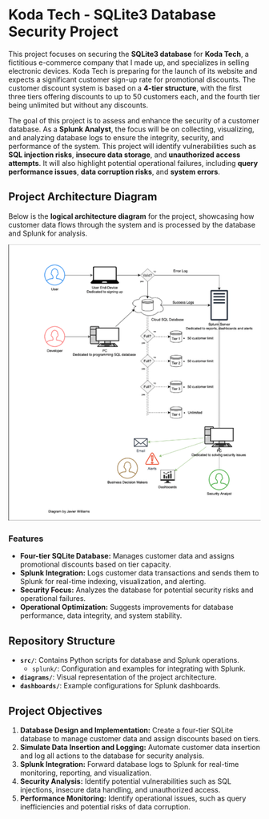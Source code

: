 # Koda Tech - SQLite3 Database Security Project

This project focuses on securing the **SQLite3 database** for **Koda Tech**, a fictitious e-commerce company that I made up, and specializes in selling electronic devices. Koda Tech is preparing for the launch of its website and expects a significant customer sign-up rate for promotional discounts. The customer discount system is based on a **4-tier structure**, with the first three tiers offering discounts to up to 50 customers each, and the fourth tier being unlimited but without any discounts.

The goal of this project is to assess and enhance the security of a customer database. As a **Splunk Analyst**, the focus will be on collecting, visualizing, and analyzing database logs to ensure the integrity, security, and performance of the system. This project will identify vulnerabilities such as **SQL injection risks**, **insecure data storage**, and **unauthorized access attempts**. It will also highlight potential operational failures, including **query performance issues**, **data corruption risks**, and **system errors**.

## Project Architecture Diagram

Below is the **logical architecture diagram** for the project, showcasing how customer data flows through the system and is processed by the database and Splunk for analysis.

![Logical Architecture Diagram](./Diagrams/logical_diagram.png)


### Features
- **Four-tier SQLite Database:** Manages customer data and assigns promotional discounts based on tier capacity.
- **Splunk Integration:** Logs customer data transactions and sends them to Splunk for real-time indexing, visualization, and alerting.
- **Security Focus:** Analyzes the database for potential security risks and operational failures.
- **Operational Optimization:** Suggests improvements for database performance, data integrity, and system stability.

## Repository Structure
- **`src/`**: Contains Python scripts for database and Splunk operations.
  - `splunk/`: Configuration and examples for integrating with Splunk.
- **`diagrams/`**: Visual representation of the project architecture.
- **`dashboards/`**: Example configurations for Splunk dashboards.

## Project Objectives
1. **Database Design and Implementation:** Create a four-tier SQLite database to manage customer data and assign discounts based on tiers.
2. **Simulate Data Insertion and Logging:** Automate customer data insertion and log all actions to the database for security analysis.
3. **Splunk Integration:** Forward database logs to Splunk for real-time monitoring, reporting, and visualization.
4. **Security Analysis:** Identify potential vulnerabilities such as SQL injections, insecure data handling, and unauthorized access.
5. **Performance Monitoring:** Identify operational issues, such as query inefficiencies and potential risks of data corruption.
